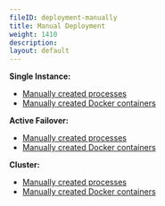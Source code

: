 ```yaml
---
fileID: deployment-manually
title: Manual Deployment
weight: 1410
description: 
layout: default
---
```

 
**Single Instance:**

- [Manually created processes](../by-arangodb-deployment-modes/single-instance/deployment-single-instance-manual-start)
- [Manually created Docker containers](../by-arangodb-deployment-modes/single-instance/deployment-single-instance-manual-start#manual-start-in-docker)

**Active Failover:**

- [Manually created processes](../by-arangodb-deployment-modes/active-failover/deployment-active-failover-manual-start)
- [Manually created Docker containers](../by-arangodb-deployment-modes/active-failover/deployment-active-failover-manual-start#manual-start-in-docker)

**Cluster:**

- [Manually created processes](../by-arangodb-deployment-modes/cluster/deployment-cluster-manual-start)
- [Manually created Docker containers](../by-arangodb-deployment-modes/cluster/deployment-cluster-manual-start#manual-start-in-docker)
 
